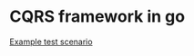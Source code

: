 CQRS framework in go
=======

[Example test scenario](https://github.com/andrewwebber/cqrs-go/blob/master/example/example_test.go)

